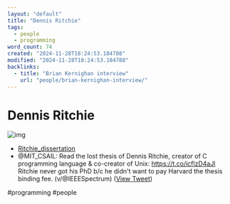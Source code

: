 ```yaml
---
layout: "default"
title: "Dennis Ritchie"
tags:
  - people
  - programming
word_count: 74
created: "2024-11-28T18:24:53.184788"
modified: "2024-11-28T18:24:53.184788"
backlinks:
  - title: "Brian Kernighan interview"
    url: "people/brian-kernighan-interview/"
---
```

# Dennis Ritchie

![img](https://pbs.twimg.com/media/FBlQItEWUAIVKgg.png)

- [Ritchie_dissertation](https://archive.computerhistory.org/resources/access/text/2020/05/102790971/Ritchie_dissertation.pdf)
- @MIT_CSAIL: Read the lost thesis of Dennis Ritchie, creator of C programming language & co-creator of Unix: <https://t.co/icflzD4aJl>
  Ritchie never got his PhD b/c he didn't want to pay Harvard the thesis binding fee.
  (v/@IEEESpectrum)
   ([View Tweet](https://twitter.com/MIT_CSAIL/status/1448321380433514499))

#programming #people 
